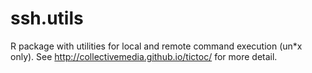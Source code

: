 ssh.utils
=========

R package with utilities for local and remote command execution (un*x only). See http://collectivemedia.github.io/tictoc/ for more detail.
